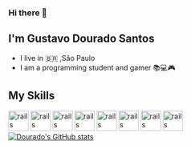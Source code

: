 ### Hi there 👋
## I'm Gustavo Dourado Santos
* I live in :brazil: ,São Paulo
* I am a programming student and gamer :books::computer::video_game:
## My Skills
<img src ="https://cdn.jsdelivr.net/gh/devicons/devicon/icons/java/java-original.svg" alt="rails" width="40" height="40" style="max-width:100%;"></img>
<img src ="https://cdn.jsdelivr.net/gh/devicons/devicon/icons/html5/html5-original-wordmark.svg" alt="rails" width="40" height="40" style="max-width:100%;"></img>
<img src ="https://cdn.jsdelivr.net/gh/devicons/devicon/icons/css3/css3-original-wordmark.svg" alt="rails" width="40" height="40" style="max-width:100%;"></img>
<img src ="https://cdn.jsdelivr.net/gh/devicons/devicon/icons/javascript/javascript-original.svg" alt="rails" width="40" height="40" style="max-width:100%;"></img>
<img src ="https://cdn.jsdelivr.net/gh/devicons/devicon/icons/git/git-original.svg" alt="rails" width="40" height="40" style="max-width:100%;"></img>
<img src ="https://cdn.jsdelivr.net/gh/devicons/devicon/icons/github/github-original-wordmark.svg" alt="rails" width="40" height="40" style="max-width:100%;"></img>
<img src ="https://cdn.jsdelivr.net/gh/devicons/devicon/icons/python/python-original.svg" alt="rails" width="40" height="40" style="max-width:100%;"></img>
<img src ="https://cdn.jsdelivr.net/gh/devicons/devicon/icons/angularjs/angularjs-original.svg" alt="rails" width="40" height="40" style="max-width:100%;"></img>
<br>
[![Dourado's GitHub stats](https://github-readme-stats.vercel.app/api?username=Dourado8083)](https://github.com/Dourado8083/github-readme-stats)

<!--
**Dourado8083/Dourado8083** is a ✨ _special_ ✨ repository because its `README.md` (this file) appears on your GitHub profile.

Here are some ideas to get you started:

- 🔭 I’m currently working on ...
- 🌱 I’m currently learning ...
- 👯 I’m looking to collaborate on ...
- 🤔 I’m looking for help with ...
- 💬 Ask me about ...
- 📫 How to reach me: ...
- 😄 Pronouns: ...
- ⚡ Fun fact: ...
-->
